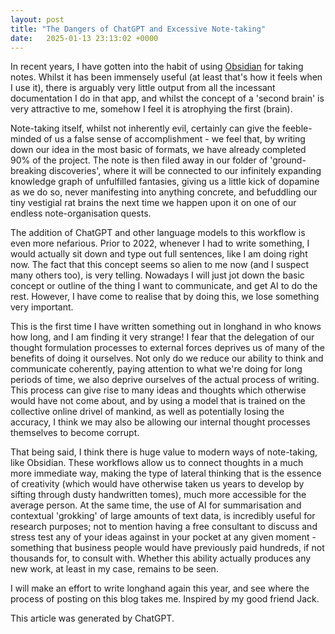```yaml
---
layout: post
title: "The Dangers of ChatGPT and Excessive Note-taking"
date:   2025-01-13 23:13:02 +0000
---
```

In recent years, I have gotten into the habit of using [Obsidian](https://obsidian.md/) for taking notes. Whilst it has been immensely useful (at least that's how it feels when I use it), there is arguably very little output from all the incessant documentation I do in that app, and whilst the concept of a 'second brain' is very attractive to me, somehow I feel it is atrophying the first (brain).

Note-taking itself, whilst not inherently evil, certainly can give the feeble-minded of us a false sense of accomplishment - we feel that, by writing down our idea in the most basic of formats, we have already completed 90% of the project. The note is then filed away in our folder of 'ground-breaking discoveries', where it will be connected to our infinitely expanding knowledge graph of unfulfilled fantasies, giving us a little kick of dopamine as we do so, never manifesting into anything concrete, and befuddling our tiny vestigial rat brains the next time we happen upon it on one of our endless note-organisation quests. 

The addition of ChatGPT and other language models to this workflow is even more nefarious. Prior to 2022, whenever I had to write something, I would actually sit down and type out full sentences, like I am doing right now. The fact that this concept seems so alien to me now (and I suspect many others too), is very telling. Nowadays I will just jot down the basic concept or outline of the thing I want to communicate, and get AI to do the rest. However, I have come to realise that by doing this, we lose something very important. 

This is the first time I have written something out in longhand in who knows how long, and I am finding it very strange! I fear that the delegation of our thought formulation processes to external forces deprives us of many of the benefits of doing it ourselves. Not only do we reduce our ability to think and communicate coherently, paying attention to what we're doing for long periods of time, we also deprive ourselves of the actual process of writing. This process can give rise to many ideas and thoughts which otherwise would have not come about, and by using a model that is trained on the collective online drivel of mankind, as well as potentially losing the accuracy, I think we may also be allowing our internal thought processes themselves to become corrupt. 

That being said, I think there is huge value to modern ways of note-taking, like Obsidian. These workflows allow us to connect thoughts in a much more immediate way, making the type of lateral thinking that is the essence of creativity (which would have otherwise taken us years to develop by sifting through dusty handwritten tomes), much more accessible for the average person. At the same time, the use of AI for summarisation and contextual 'grokking' of large amounts of text data, is incredibly useful for research purposes; not to mention having a free consultant to discuss and stress test any of your ideas against in your pocket at any given moment - something that business people would have previously paid hundreds, if not thousands for, to consult with. Whether this ability actually produces any new work, at least in my case, remains to be seen. 

I will make an effort to write longhand again this year, and see where the process of posting on this blog takes me. Inspired by my good friend Jack. 

This article was generated by ChatGPT.
